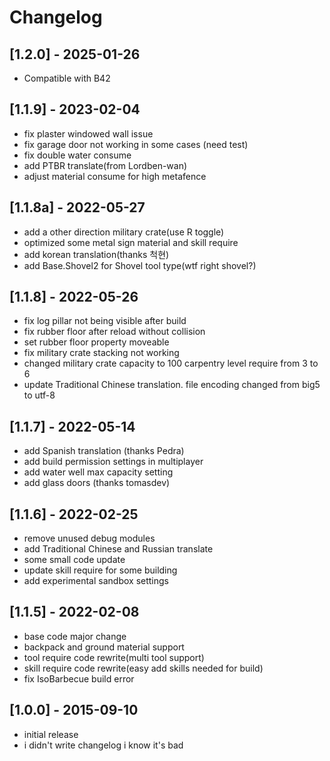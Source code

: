 # Changelog
## [1.2.0] - 2025-01-26
- Compatible with B42

## [1.1.9] - 2023-02-04
- fix plaster windowed wall issue
- fix garage door not working in some cases (need test)
- fix double water consume
- add PTBR translate(from Lordben-wan)
- adjust material consume for high metafence

## [1.1.8a] - 2022-05-27
- add a other direction military crate(use R toggle)
- optimized some metal sign material and skill require
- add korean translation(thanks 척현)
- add Base.Shovel2 for Shovel tool type(wtf right shovel?)

## [1.1.8] - 2022-05-26
- fix log pillar not being visible after build
- fix rubber floor after reload without collision
- set rubber floor property moveable
- fix military crate stacking not working
- changed military crate capacity to 100 carpentry level require from 3 to 6
- update Traditional Chinese translation. file encoding changed from big5 to utf-8

## [1.1.7] - 2022-05-14
- add Spanish translation (thanks Pedra)
- add build permission settings in multiplayer
- add water well max capacity setting
- add glass doors (thanks tomasdev)

## [1.1.6] - 2022-02-25
- remove unused debug modules
- add Traditional Chinese and Russian translate
- some small code update
- update skill require for some building
- add experimental sandbox settings

## [1.1.5] - 2022-02-08
- base code major change
- backpack and ground material support
- tool require code rewrite(multi tool support)
- skill require code rewrite(easy add skills needed for build)
- fix IsoBarbecue build error

## [1.0.0] - 2015-09-10
- initial release
- i didn't write changelog i know it's bad